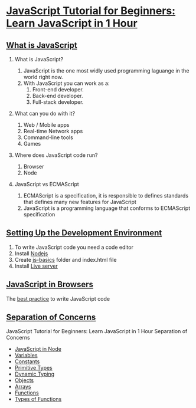 # [JavaScript Tutorial for Beginners: Learn JavaScript in 1 Hour](https://youtu.be/W6NZfCO5SIk)

## [What is JavaScript](https://youtu.be/W6NZfCO5SIk)
1. What is JavaScript?
    1. JavaScript is the one most widly used programming laguange in the world right now.
    2. With JavaScript you can work as a:
        1. Front-end developer.
        2. Back-end developer.
        3. Full-stack developer.  

2. What can you do with it?
    1. Web / Mobile apps
    2. Real-time Network apps
    3. Command-line tools
    4. Games  

3. Where does JavaScript code run?
    1. Browser
    2. Node  

4. JavaScript vs ECMAScript
    1. ECMAScript is a specification, it is responsible to defines standards that defines many new features for JavaScript
    2. JavaScript is a programming language that conforms to ECMAScript specification  

## [Setting Up the Development Environment](https://youtu.be/W6NZfCO5SIk?t=283)
1. To write JavaScript code you need a code editor
2. Install [Nodejs](https://youtu.be/W6NZfCO5SIk?t=311)
3. Create [js-basics](https://youtu.be/W6NZfCO5SIk?t=344) folder and index.html file 
4. Install [Live server](https://youtu.be/W6NZfCO5SIk?t=398)

## [JavaScript in Browsers](https://youtu.be/W6NZfCO5SIk?t=473)
The [best practice](https://youtu.be/W6NZfCO5SIk?t=492) to write JavaScript code

## [Separation of Concerns](https://youtu.be/W6NZfCO5SIk?t=702)


JavaScript Tutorial for Beginners: Learn JavaScript in 1 Hour
    Separation of Concerns

* [JavaScript in Node](https://youtu.be/W6NZfCO5SIk?t=828)
* [Variables](https://youtu.be/W6NZfCO5SIk?t=974)
* [Constants](https://youtu.be/W6NZfCO5SIk?t=1311)
* [Primitive Types](https://youtu.be/W6NZfCO5SIk?t=1418)
* [Dynamic Typing](https://youtu.be/W6NZfCO5SIk?t=1610)
* [Objects](https://youtu.be/W6NZfCO5SIk?t=1808)
* [Arrays](https://youtu.be/W6NZfCO5SIk?t=2125)
* [Functions](https://youtu.be/W6NZfCO5SIk?t=2385)
* [Types of Functions](https://youtu.be/W6NZfCO5SIk?t=2666)